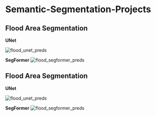 # Semantic-Segmentation-Projects

## Flood Area Segmentation

**UNet**

![flood_unet_preds](https://github.com/bekhzod-olimov/Semantic-Segmentation-Projects/assets/50166164/34557831-6498-41fa-84e7-7fa939b80cfc)


**SegFormer**
![flood_segformer_preds](https://github.com/bekhzod-olimov/Semantic-Segmentation-Projects/assets/50166164/007053a7-2e69-4f6d-bacc-52ee362475c3)

## Flood Area Segmentation

**UNet**

![flood_unet_preds](https://github.com/bekhzod-olimov/Semantic-Segmentation-Projects/assets/50166164/34557831-6498-41fa-84e7-7fa939b80cfc)


**SegFormer**
![flood_segformer_preds](https://github.com/bekhzod-olimov/Semantic-Segmentation-Projects/assets/50166164/007053a7-2e69-4f6d-bacc-52ee362475c3)

